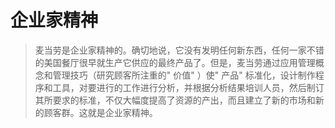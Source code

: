 # 企业家精神

> 麦当劳是企业家精神的。确切地说，它没有发明任何新东西，任何一家不错的美国餐厅很早就生产它供应的最终产品了。但是，麦当劳通过应用管理概念和管理技巧（研究顾客所注重的" 价值" ）使" 产品" 标准化，设计制作程序和工具，对要进行的工作进行分析，并根据分析结果培训人员，然后制订其所要求的标准，不仅大幅度提高了资源的产出，而且建立了新的市场和新的顾客群。这就是企业家精神。